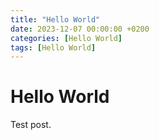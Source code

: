 ```yaml
---
title: "Hello World"
date: 2023-12-07 00:00:00 +0200
categories: [Hello World]
tags: [Hello World]
---
```


# Hello World

Test post.
